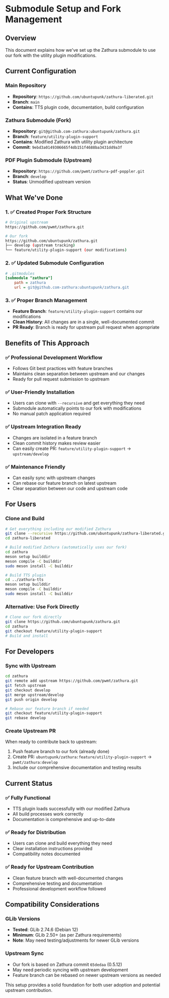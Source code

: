 # Submodule Setup and Fork Management

## Overview
This document explains how we've set up the Zathura submodule to use our fork with the utility plugin modifications.

## Current Configuration

### Main Repository
- **Repository**: `https://github.com/ubuntupunk/zathura-liberated.git`
- **Branch**: `main`
- **Contains**: TTS plugin code, documentation, build configuration

### Zathura Submodule (Fork)
- **Repository**: `git@github.com-zathura:ubuntupunk/zathura.git`
- **Branch**: `feature/utility-plugin-support`
- **Contains**: Modified Zathura with utility plugin architecture
- **Commit**: `9ebd3a0149306665f4db151f4688ba3431dd9a3f`

### PDF Plugin Submodule (Upstream)
- **Repository**: `https://github.com/pwmt/zathura-pdf-poppler.git`
- **Branch**: `develop`
- **Status**: Unmodified upstream version

## What We've Done

### 1. ✅ Created Proper Fork Structure
```bash
# Original upstream
https://github.com/pwmt/zathura.git

# Our fork
https://github.com/ubuntupunk/zathura.git
├── develop (upstream tracking)
└── feature/utility-plugin-support (our modifications)
```

### 2. ✅ Updated Submodule Configuration
```ini
# .gitmodules
[submodule "zathura"]
    path = zathura
    url = git@github.com-zathura:ubuntupunk/zathura.git
```

### 3. ✅ Proper Branch Management
- **Feature Branch**: `feature/utility-plugin-support` contains our modifications
- **Clean History**: All changes are in a single, well-documented commit
- **PR Ready**: Branch is ready for upstream pull request when appropriate

## Benefits of This Approach

### ✅ **Professional Development Workflow**
- Follows Git best practices with feature branches
- Maintains clean separation between upstream and our changes
- Ready for pull request submission to upstream

### ✅ **User-Friendly Installation**
- Users can clone with `--recursive` and get everything they need
- Submodule automatically points to our fork with modifications
- No manual patch application required

### ✅ **Upstream Integration Ready**
- Changes are isolated in a feature branch
- Clean commit history makes review easier
- Can easily create PR: `feature/utility-plugin-support` → `upstream/develop`

### ✅ **Maintenance Friendly**
- Can easily sync with upstream changes
- Can rebase our feature branch on latest upstream
- Clear separation between our code and upstream code

## For Users

### Clone and Build
```bash
# Get everything including our modified Zathura
git clone --recursive https://github.com/ubuntupunk/zathura-liberated.git
cd zathura-liberated

# Build modified Zathura (automatically uses our fork)
cd zathura
meson setup builddir
meson compile -C builddir
sudo meson install -C builddir

# Build TTS plugin
cd ../zathura-tts
meson setup builddir
meson compile -C builddir
sudo meson install -C builddir
```

### Alternative: Use Fork Directly
```bash
# Clone our fork directly
git clone https://github.com/ubuntupunk/zathura.git
cd zathura
git checkout feature/utility-plugin-support
# Build and install
```

## For Developers

### Sync with Upstream
```bash
cd zathura
git remote add upstream https://github.com/pwmt/zathura.git
git fetch upstream
git checkout develop
git merge upstream/develop
git push origin develop

# Rebase our feature branch if needed
git checkout feature/utility-plugin-support
git rebase develop
```

### Create Upstream PR
When ready to contribute back to upstream:
1. Push feature branch to our fork (already done)
2. Create PR: `ubuntupunk/zathura:feature/utility-plugin-support` → `pwmt/zathura:develop`
3. Include our comprehensive documentation and testing results

## Current Status

### ✅ **Fully Functional**
- TTS plugin loads successfully with our modified Zathura
- All build processes work correctly
- Documentation is comprehensive and up-to-date

### ✅ **Ready for Distribution**
- Users can clone and build everything they need
- Clear installation instructions provided
- Compatibility notes documented

### ✅ **Ready for Upstream Contribution**
- Clean feature branch with well-documented changes
- Comprehensive testing and documentation
- Professional development workflow followed

## Compatibility Considerations

### GLib Versions
- **Tested**: GLib 2.74.6 (Debian 12)
- **Minimum**: GLib 2.50+ (as per Zathura requirements)
- **Note**: May need testing/adjustments for newer GLib versions

### Upstream Sync
- Our fork is based on Zathura commit `65dedaa` (0.5.12)
- May need periodic syncing with upstream development
- Feature branch can be rebased on newer upstream versions as needed

This setup provides a solid foundation for both user adoption and potential upstream contribution.
